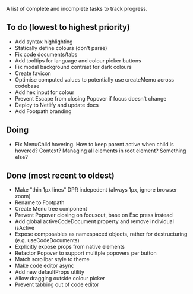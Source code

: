 A list of complete and incomplete tasks to track progress.

## To do (lowest to highest priority)

- Add syntax highlighting
- Statically define colours (don't parse)
- Fix code documents/tabs
- Add tooltips for language and colour picker buttons
- Fix modal background contrast for dark colours
- Create favicon
- Optimise computed values to potentially use createMemo across codebase
- Add hex input for colour
- Prevent Escape from closing Popover if focus doesn't change
- Deploy to Netlify and update docs
- Add Footpath branding

## Doing

- Fix MenuChild hovering. How to keep parent active when child is hovered? Context? Managing all elements in root element? Something else?

## Done (most recent to oldest)

- Make "thin 1px lines" DPR indepedent (always 1px, ignore browser zoom)
- Rename to Footpath
- Create Menu tree component
- Prevent Popover closing on focusout, base on Esc press instead
- Add global activeCodeDocument property and remove individual isActive
- Expose composables as namespaced objects, rather for destructuring (e.g. useCodeDocuments)
- Explicitly expose props from native elements
- Refactor Popover to support mulitple popovers per button
- Match scrollbar style to theme
- Make code editor async
- Add new defaultProps utility
- Allow dragging outside colour picker
- Prevent tabbing out of code editor
